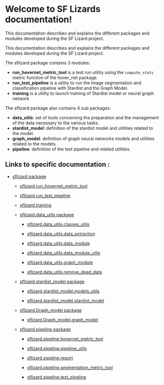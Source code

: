 <!-- Master_Thesis_LeonardFavre documentation master file, created by
sphinx-quickstart on Sat Jan 28 01:14:28 2023.
You can adapt this file completely to your liking, but it should at least
contain the root `toctree` directive. -->
# Welcome to SF Lizards documentation!

This documentation describes and explains the different packages and modules developed during the SF Lizard project.

This documentation describes and explains the different packages and modules developed during the SF Lizard project.

The sflizard package contains 3 modules: 

* **run_hovernet_metric_tool** is a test run utility using the `compute_stats` metric function of the hover_net package.
* **run_test_pipeline** is a utility to run the image segmentation and classification pipeline with Stardist and the Graph Model. 
* **training** is a utility to launch training of Stardist model or neural graph network

The sflizard package also contains 4 sub packages:

* **data_utils**: set of tools concerning the preparation and the management of the data necessary to the various tasks.
* **stardist_model**: definition of the stardist model and utilities related to the model.
* **graph_model**: definition of graph neural networks models and utilities related to the models.
* **pipeline**: definition of the test pipeline and related utilities.

## Links to specific documentation :

* [sflizard package](sflizard.md)

    * [sflizard.run_hovernet_metric_tool](sflizard.md#module-sflizard.run_hovernet_metric_tool)


    * [sflizard.run_test_pipeline](sflizard.md#module-sflizard.run_test_pipeline)


    * [sflizard.training](sflizard.md#module-sflizard.training)

    
    * [sflizard.data_utils package](sflizard.data_utils.md)


        * [sflizard.data_utils.classes_utils](sflizard.data_utils.md#module-sflizard.data_utils.classes_utils)


        * [sflizard.data_utils.data_extraction](sflizard.data_utils.md#module-sflizard.data_utils.data_extraction)


        * [sflizard.data_utils.data_module](sflizard.data_utils.md#module-sflizard.data_utils.data_module)


        * [sflizard.data_utils.data_module_utils](sflizard.data_utils.md#module-sflizard.data_utils.data_module_utils)


        * [sflizard.data_utils.graph_module](sflizard.data_utils.md#module-sflizard.data_utils.graph_module)


        * [sflizard.data_utils.remove_dead_data](sflizard.data_utils.md#module-sflizard.data_utils.remove_dead_data)


    * [sflizard.stardist_model package](sflizard.stardist_model.md)


        * [sflizard.stardist_model.models_utils](sflizard.stardist_model.md#module-sflizard.stardist_model.models_utils)


        * [sflizard.stardist_model.stardist_model](sflizard.stardist_model.md#module-sflizard.stardist_model.stardist_model)

    
    * [sflizard.Graph_model package](sflizard.Graph_model.md)


        * [sflizard.Graph_model.graph_model](sflizard.Graph_model.md#module-sflizard.Graph_model.graph_model)


    * [sflizard.pipeline package](sflizard.pipeline.md)


        * [sflizard.pipeline.hovernet_metric_tool](sflizard.pipeline.md#module-sflizard.pipeline.hovernet_metric_tool)


        * [sflizard.pipeline.pipeline_utils](sflizard.pipeline.md#module-sflizard.pipeline.pipeline_utils)


        * [sflizard.pipeline.report](sflizard.pipeline.md#module-sflizard.pipeline.report)


        * [sflizard.pipeline.segmentation_metric_tool](sflizard.pipeline.md#module-sflizard.pipeline.segmentation_metric_tool)


        * [sflizard.pipeline.test_pipeline](sflizard.pipeline.md#module-sflizard.pipeline.test_pipeline)